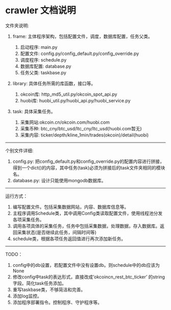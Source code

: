 crawler 文档说明
====
文件夹说明:
1. frame: 主体程序架构，包括配置文件，调度，数据库配置，任务父类。
    1. 启动程序: main.py
    2. 配置文件: config.py/config_default.py/config_override.py
    3. 调度程序: schedule.py
    4. 数据库配置: database.py
    5. 任务父类: taskbase.py

2. library: 具体任务所需的库函数，接口等。
    1. okcoin库: http_md5_util.py/okcoin_spot_api.py
    2. huobi库: huobi_util.py/huobi_api.py/huobi_service.py

3. task: 具体采集任务。
    1. 采集网站:okcoin.cn/okcoin.com/huobi.com
    2. 采集币种: btc_cny/btc_usd/ltc_cny/ltc_usd(huobi.com暂无)
    3. 采集内容: ticker/depth/kline_1min/trades(okcoin)/detail(huobi)
----
个别文件详细:
1. config.py: 把config_default.py和config_override.py的配置内容进行拼接，得到一个dict()的内容，其中任务(task)必须为拼接后的task文件夹相同的模块名。
2. database.py: 设计只能使用mongodb数据库。
----
运行方式：
1. 编写配置文件。包括采集数据网站，内容、数据库信息等。
2. 主程序调用Schedule类，其中调用Config类读取配置文件，使用线程池分发各项采集任务。
3. 调用各项具体的采集任务，任务中包括采集数据，处理数据，存入数据库。返回采集状态(是否继续此任务，间隔时间等)
4. schedule类，根据各项任务返回值进行再次添加新任务。
----
TODO：
1. config中的db设置，若配置文件中没有设置db。则schedule中的db应该为None
2. 修改config中task的表达形式，直接改成’okcoincn_rest_btc_ticker’ 的string字段。简化task任务添加。
3. 重写taskbase类，不够简洁和完善。
4. 添加log监控。
5. 添加程序部署指令。控制程序、守护程序等。